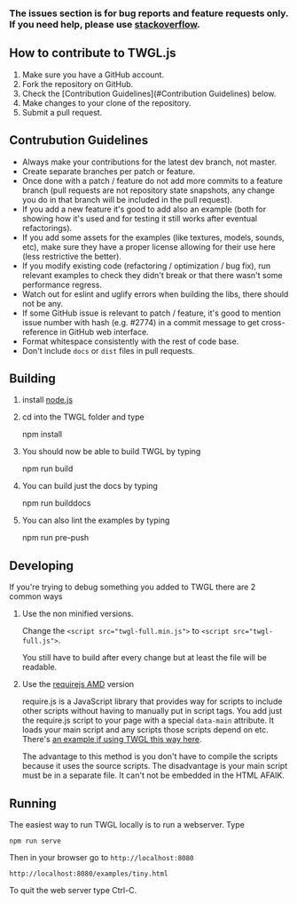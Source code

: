 ### The issues section is for bug reports and feature requests only. If you need help, please use [stackoverflow](http://stackoverflow.com/questions/tagged/twgl.js).

## How to contribute to TWGL.js

1. Make sure you have a GitHub account.
2. Fork the repository on GitHub.
3. Check the [Contribution Guidelines](#Contribution Guidelines) below.
4. Make changes to your clone of the repository.
5. Submit a pull request.

## Contrubution Guidelines

*  Always make your contributions for the latest dev branch, not master.
*  Create separate branches per patch or feature.
*  Once done with a patch / feature do not add more commits to a feature branch (pull requests are not repository state snapshots, any change you do in that branch will be included in the pull request).
*  If you add a new feature it's good to add also an example (both for showing how it's used and for testing it still works after eventual refactorings).
*  If you add some assets for the examples (like textures, models, sounds, etc), make sure they have a proper license allowing for their use here (less restrictive the better).
*  If you modify existing code (refactoring / optimization / bug fix), run relevant examples to check they didn't break or that there wasn't some performance regress.
*  Watch out for eslint and uglify errors when building the libs, there should not be any.
*  If some GitHub issue is relevant to patch / feature, it's good to mention issue number with hash (e.g. #2774) in a commit message to get cross-reference in GitHub web interface.
*  Format whitespace consistently with the rest of code base.
*  Don't include `docs` or `dist` files in pull requests.

## Building

1.  install [node.js](http://nodejs.org)

2.  cd into the TWGL folder and type

       npm install

3.  You should now be able to build TWGL by typing

       npm run build

4.  You can build just the docs by typing

       npm run builddocs
       
5.  You can also lint the examples by typing

       npm run pre-push

## Developing

If you're trying to debug something you added to TWGL there are 2 common ways

1.  Use the non minified versions.

    Change the `<script src="twgl-full.min.js">` to `<script src="twgl-full.js">`.

    You still have to build after every change but at least the file will be readable.

2.  Use the [requirejs AMD](http://requirejs.org) version

    require.js is a JavaScript library that provides way for scripts to include other scripts
    without having to manually put in script tags. You add just the require.js script to your
    page with a special `data-main` attribute. It loads your main script and any scripts
    those scripts depend on etc. There's [an example if using TWGL this way here](http://twgljs.org/examples/amd.html).

    The advantage to this method is you don't have to compile the scripts because it uses
    the source scripts. The disadvantage is your main script must
    be in a separate file. It can't not be embedded in the HTML AFAIK.

## Running

The easiest way to run TWGL locally is to run a webserver. Type

    npm run serve

Then in your browser go to `http://localhost:8080`

    http://localhost:8080/examples/tiny.html

To quit the web server type Ctrl-C.


